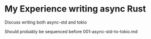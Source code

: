 # My Experience writing async Rust

Discuss writing both async-std and tokio

Should probably be sequenced before 001-async-std-to-tokio.md
